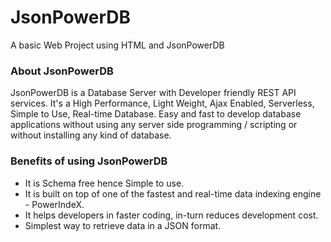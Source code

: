 # JsonPowerDB 
A basic Web Project using HTML and JsonPowerDB
### About JsonPowerDB
JsonPowerDB is a Database Server with Developer friendly REST API services. It's a High Performance, Light Weight, Ajax Enabled, Serverless, Simple to Use, Real-time Database. Easy and fast to develop database applications without using any server side programming / scripting or without installing any kind of database.
### Benefits of using JsonPowerDB
* It is Schema free hence Simple to use.<br/>
* It is built on top of one of the fastest and real-time data indexing engine - PowerIndeX.<br/>
* It helps developers in faster coding, in-turn reduces development cost.<br/>
* Simplest way to retrieve data in a JSON format.<br/>
